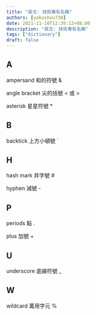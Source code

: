 ```yaml
---
title: "英文: 技術專有名稱"
authors: [yakushou730]
date: 2021-11-10T12:39:12+08:00
description: "英文: 技術專有名稱"
tags: ["dictionary"]
draft: false
---
```


## A
ampersand 和的符號 &

angle bracket 尖的括號 < 或 >

asterisk 星星符號 *

## B
backtick 上方小頓號 `

## H

hash mark 井字號 #

hyphen 減號 -

## P
periods 點 .

plus 加號 +

## U
underscore 底線符號 _

## W
wildcard 萬用字元 %
